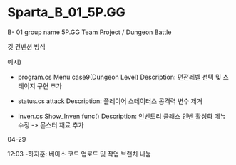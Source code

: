 # Sparta_B_01_5P.GG
B- 01 group name 5P.GG Team Project / Dungeon Battle


깃 컨벤션 방식

예시)
+ program.cs Menu case9(Dungeon Level)  Description: 던전레벨 선택 및 스테이지 구현 추가
- status.cs attack                                 Description: 플레이어 스테이터스 공격력 변수 제거
* Inven.cs Show_Inven func()                   Description: 인벤토리 클래스 인벤 활성화 메뉴 수정 -> 몬스터 재료 추가


04-29 

  12:03 -하지훈: 베이스 코드 업로드 및 작업 브랜치 나눔
